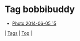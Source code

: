 <!--
title: Tag bobbibuddy
date: 2020-06-28T15:26:59.618Z
tags:
-->
# Tag bobbibuddy

 * [Photo 2014-06-05 15](87896979793.md)

| [Tags](tags.md) | [Top](index.md) |
